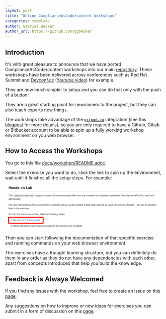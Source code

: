 ```yaml
---
layout: post
title: "Online ComplianceAsCode/content Workshops"
categories: template
author: Gabriel Becker
author_url: https://github.com/ggbecker
---
```


## Introduction

It's with great pleasure to announce that we have ported ComplianceAsCode/content workshops into our main [repository](https://github.com/ComplianceAsCode/content). These workshops have been delivered
across conferences such as Red Hat Summit and [Devconf.cz](https://devconfcz2021.sched.com/event/gmSq/creating-content-for-automated-security-compliance) ([Youtube video](https://www.youtube.com/watch?v=1bE-X2YBrNk)) for example.

They are now much simpler to setup and you can do that only with the push of a button!

They are a great starting point for newcomers to the project, but they can also teach experts new things.

The workshops take advantage of the [`gitpod.io`](https://www.gitpod.io/) integration (see this [blogpost]([blogpost](https://complianceascode.github.io/template/2022/06/30/gitpod-integration.html)) for more details),
so you are only required to have a Github, Gitlab or Bitbucket account to be able to spin up a fully working workshop environment on you web browser.

## How to Access the Workshops

You go to this file [docs/workshop/README.adoc](https://github.com/ComplianceAsCode/content/blob/master/docs/workshop/README.adoc).

Select the exercise you want to do, click the link to spin up the environment, wait until it finishes all the setup steps. For example:

![Workshop Environment for Exercise Number 1](/assets/img/workshop_env_link.png)

Then you can start following the documentation of that specific exercise and running commands on your web browser environment.

The exercises have a thought learning structure, but you can definitely do them in any order as they do not have any dependencies with each other,
apart from concepts introduced that help you build the knowledge.

## Feedback is Always Welcomed

If you find any issues with the workshop, feel free to create an issue on this [page](https://github.com/ComplianceAsCode/content/issues).

Any suggestions on how to improve or new ideas for exercises you can submit in a form of discussion on this [page](https://github.com/ComplianceAsCode/content/discussions).
